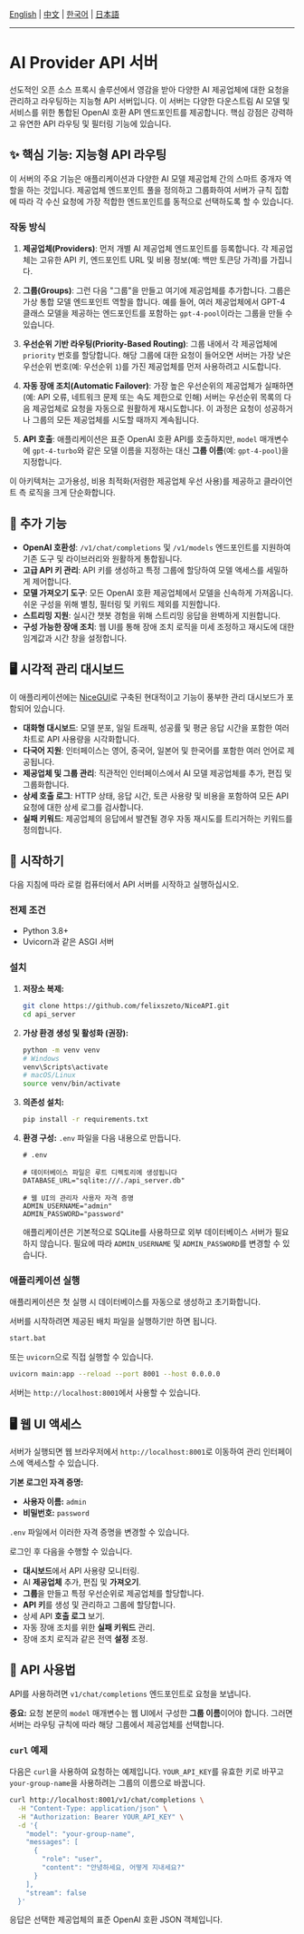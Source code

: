 [English](README.md) | [中文](README_ZH.md) | [한국어](README_KO.md) | [日本語](README_JA.md)

---
# AI Provider API 서버

선도적인 오픈 소스 프록시 솔루션에서 영감을 받아 다양한 AI 제공업체에 대한 요청을 관리하고 라우팅하는 지능형 API 서버입니다. 이 서버는 다양한 다운스트림 AI 모델 및 서비스를 위한 통합된 OpenAI 호환 API 엔드포인트를 제공합니다. 핵심 강점은 강력하고 유연한 API 라우팅 및 필터링 기능에 있습니다.

## ✨ 핵심 기능: 지능형 API 라우팅

이 서버의 주요 기능은 애플리케이션과 다양한 AI 모델 제공업체 간의 스마트 중개자 역할을 하는 것입니다. 제공업체 엔드포인트 풀을 정의하고 그룹화하여 서버가 규칙 집합에 따라 각 수신 요청에 가장 적합한 엔드포인트를 동적으로 선택하도록 할 수 있습니다.

### 작동 방식

1.  **제공업체(Providers)**: 먼저 개별 AI 제공업체 엔드포인트를 등록합니다. 각 제공업체는 고유한 API 키, 엔드포인트 URL 및 비용 정보(예: 백만 토큰당 가격)를 가집니다.

2.  **그룹(Groups)**: 그런 다음 "그룹"을 만들고 여기에 제공업체를 추가합니다. 그룹은 가상 통합 모델 엔드포인트 역할을 합니다. 예를 들어, 여러 제공업체에서 GPT-4 클래스 모델을 제공하는 엔드포인트를 포함하는 `gpt-4-pool`이라는 그룹을 만들 수 있습니다.

3.  **우선순위 기반 라우팅(Priority-Based Routing)**: 그룹 내에서 각 제공업체에 `priority` 번호를 할당합니다. 해당 그룹에 대한 요청이 들어오면 서버는 가장 낮은 우선순위 번호(예: 우선순위 `1`)를 가진 제공업체를 먼저 사용하려고 시도합니다.

4.  **자동 장애 조치(Automatic Failover)**: 가장 높은 우선순위의 제공업체가 실패하면(예: API 오류, 네트워크 문제 또는 속도 제한으로 인해) 서버는 우선순위 목록의 다음 제공업체로 요청을 자동으로 원활하게 재시도합니다. 이 과정은 요청이 성공하거나 그룹의 모든 제공업체를 시도할 때까지 계속됩니다.

5.  **API 호출**: 애플리케이션은 표준 OpenAI 호환 API를 호출하지만, `model` 매개변수에 `gpt-4-turbo`와 같은 모델 이름을 지정하는 대신 **그룹 이름**(예: `gpt-4-pool`)을 지정합니다.

이 아키텍처는 고가용성, 비용 최적화(저렴한 제공업체 우선 사용)를 제공하고 클라이언트 측 로직을 크게 단순화합니다.

## 💎 추가 기능

*   **OpenAI 호환성**: `/v1/chat/completions` 및 `/v1/models` 엔드포인트를 지원하여 기존 도구 및 라이브러리와 원활하게 통합됩니다.
*   **고급 API 키 관리**: API 키를 생성하고 특정 그룹에 할당하여 모델 액세스를 세밀하게 제어합니다.
*   **모델 가져오기 도구**: 모든 OpenAI 호환 제공업체에서 모델을 신속하게 가져옵니다. 쉬운 구성을 위해 별칭, 필터링 및 키워드 제외를 지원합니다.
*   **스트리밍 지원**: 실시간 챗봇 경험을 위해 스트리밍 응답을 완벽하게 지원합니다.
*   **구성 가능한 장애 조치**: 웹 UI를 통해 장애 조치 로직을 미세 조정하고 재시도에 대한 임계값과 시간 창을 설정합니다.

## 🖥️ 시각적 관리 대시보드

이 애플리케이션에는 [NiceGUI](https://nicegui.io/)로 구축된 현대적이고 기능이 풍부한 관리 대시보드가 포함되어 있습니다.

*   **대화형 대시보드**: 모델 분포, 일일 트래픽, 성공률 및 평균 응답 시간을 포함한 여러 차트로 API 사용량을 시각화합니다.
*   **다국어 지원**: 인터페이스는 영어, 중국어, 일본어 및 한국어를 포함한 여러 언어로 제공됩니다.
*   **제공업체 및 그룹 관리**: 직관적인 인터페이스에서 AI 모델 제공업체를 추가, 편집 및 그룹화합니다.
*   **상세 호출 로그**: HTTP 상태, 응답 시간, 토큰 사용량 및 비용을 포함하여 모든 API 요청에 대한 상세 로그를 검사합니다.
*   **실패 키워드**: 제공업체의 응답에서 발견될 경우 자동 재시도를 트리거하는 키워드를 정의합니다.

## 🚀 시작하기

다음 지침에 따라 로컬 컴퓨터에서 API 서버를 시작하고 실행하십시오.

### 전제 조건

*   Python 3.8+
*   Uvicorn과 같은 ASGI 서버

### 설치

1.  **저장소 복제:**
    ```bash
    git clone https://github.com/felixszeto/NiceAPI.git
    cd api_server
    ```

2.  **가상 환경 생성 및 활성화 (권장):**
    ```bash
    python -m venv venv
    # Windows
    venv\Scripts\activate
    # macOS/Linux
    source venv/bin/activate
    ```

3.  **의존성 설치:**
    ```bash
    pip install -r requirements.txt
    ```

4.  **환경 구성:**
    `.env` 파일을 다음 내용으로 만듭니다.
    ```env
    # .env

    # 데이터베이스 파일은 루트 디렉토리에 생성됩니다
    DATABASE_URL="sqlite:///./api_server.db"

    # 웹 UI의 관리자 사용자 자격 증명
    ADMIN_USERNAME="admin"
    ADMIN_PASSWORD="password"
    ```
    애플리케이션은 기본적으로 SQLite를 사용하므로 외부 데이터베이스 서버가 필요하지 않습니다. 필요에 따라 `ADMIN_USERNAME` 및 `ADMIN_PASSWORD`를 변경할 수 있습니다.

### 애플리케이션 실행

애플리케이션은 첫 실행 시 데이터베이스를 자동으로 생성하고 초기화합니다.

서버를 시작하려면 제공된 배치 파일을 실행하기만 하면 됩니다.

```bash
start.bat
```

또는 `uvicorn`으로 직접 실행할 수 있습니다.

```bash
uvicorn main:app --reload --port 8001 --host 0.0.0.0
```

서버는 `http://localhost:8001`에서 사용할 수 있습니다.

## 🖥️ 웹 UI 액세스

서버가 실행되면 웹 브라우저에서 `http://localhost:8001`로 이동하여 관리 인터페이스에 액세스할 수 있습니다.

**기본 로그인 자격 증명:**
*   **사용자 이름:** `admin`
*   **비밀번호:** `password`

`.env` 파일에서 이러한 자격 증명을 변경할 수 있습니다.

로그인 후 다음을 수행할 수 있습니다.
*   **대시보드**에서 API 사용량 모니터링.
*   AI **제공업체** 추가, 편집 및 **가져오기**.
*   **그룹**을 만들고 특정 우선순위로 제공업체를 할당합니다.
*   **API 키**를 생성 및 관리하고 그룹에 할당합니다.
*   상세 API **호출 로그** 보기.
*   자동 장애 조치를 위한 **실패 키워드** 관리.
*   장애 조치 로직과 같은 전역 **설정** 조정.

## 🤖 API 사용법

API를 사용하려면 `v1/chat/completions` 엔드포인트로 요청을 보냅니다.

**중요:** 요청 본문의 `model` 매개변수는 웹 UI에서 구성한 **그룹 이름**이어야 합니다. 그러면 서버는 라우팅 규칙에 따라 해당 그룹에서 제공업체를 선택합니다.

### `curl` 예제

다음은 `curl`을 사용하여 요청하는 예제입니다. `YOUR_API_KEY`를 유효한 키로 바꾸고 `your-group-name`을 사용하려는 그룹의 이름으로 바꿉니다.

```bash
curl http://localhost:8001/v1/chat/completions \
  -H "Content-Type: application/json" \
  -H "Authorization: Bearer YOUR_API_KEY" \
  -d '{
    "model": "your-group-name",
    "messages": [
      {
        "role": "user",
        "content": "안녕하세요, 어떻게 지내세요?"
      }
    ],
    "stream": false
  }'
```

응답은 선택한 제공업체의 표준 OpenAI 호환 JSON 객체입니다.
